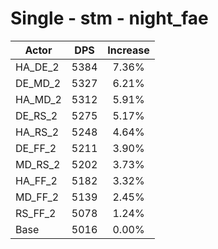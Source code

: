 # Single - stm - night_fae
| Actor | DPS | Increase |
|---|:---:|:---:|
|HA_DE_2|5384|7.36%|
|DE_MD_2|5327|6.21%|
|HA_MD_2|5312|5.91%|
|DE_RS_2|5275|5.17%|
|HA_RS_2|5248|4.64%|
|DE_FF_2|5211|3.90%|
|MD_RS_2|5202|3.73%|
|HA_FF_2|5182|3.32%|
|MD_FF_2|5139|2.45%|
|RS_FF_2|5078|1.24%|
|Base|5016|0.00%|
